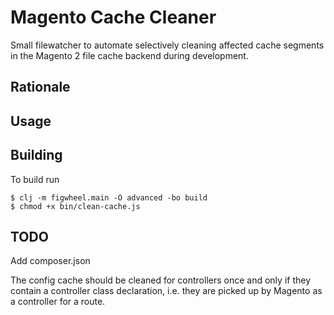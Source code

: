 # Magento Cache Cleaner

Small filewatcher to automate selectively cleaning affected cache segments in
the Magento 2 file cache backend during development.

## Rationale

## Usage

## Building

To build run

```shell
$ clj -m figwheel.main -O advanced -bo build
$ chmod +x bin/clean-cache.js
```

## TODO

Add composer.json

The config cache should be cleaned for controllers once and only if they contain
a controller class declaration, i.e. they are picked up by Magento as a
controller for a route.
